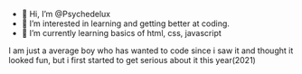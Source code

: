 - 👋 Hi, I’m @Psychedelux
- 👀 I’m interested in learning and getting better at coding.
- 🌱 I’m currently learning basics of html, css, javascript

I am just a average boy who has wanted to code since i saw it and thought it looked fun, but i first started to get serious about it this year(2021)

